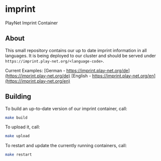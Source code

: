 # imprint

PlayNet Imprint Container

## About

This small repository contains our up to date imprint information in all languages.
It is being deployed to our cluster and should be served under `https://imprint.play-net.org/<language-code>`.

Current Examples:
[German - https://imprint.play-net.org/de](https://imprint.play-net.org/de)
[English - https://imprint.play-net.org/en](https://imprint.play-net.org/en)

## Building

To build an up-to-date version of our imprint container, call:

```bash
make build
```

To upload it, call:

```bash
make upload
```

To restart and update the currently running containers, call:

```bash
make restart
```
